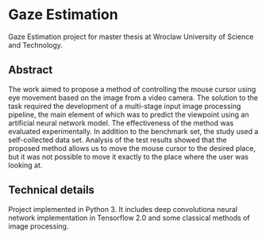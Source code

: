# Gaze Estimation
Gaze Estimation project for master thesis at Wroclaw University of Science and Technology.

## Abstract
The work aimed to propose a method of controlling the mouse cursor using eye movement based on the image from a video camera. The solution to the task required the development of a multi-stage input image processing pipeline, the main element of which was to predict the viewpoint using an artificial neural network model. The effectiveness of the method was evaluated experimentally. In addition to the benchmark set, the study used a self-collected data set. Analysis of the test results showed that the proposed method allows us to move the mouse cursor to the desired place, but it was not possible to move it exactly to the place where the user was looking at.

## Technical details
Project implemented in Python 3. It includes deep convolutiona neural network implementation in Tensorflow 2.0 and some classical methods of image processing.
